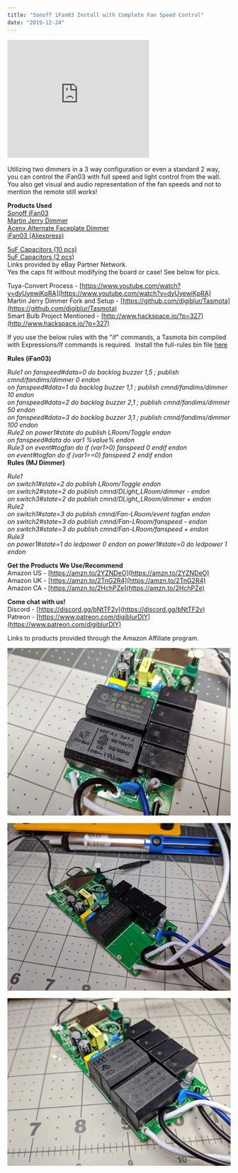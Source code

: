 ```yaml
---
title: "Sonoff iFan03 Install with Complete Fan Speed Control"
date: "2019-12-24"
---
```


<iframe allowfullscreen data-thumbnail-src="https://i.ytimg.com/vi/XCEPluSvLv8/0.jpg" frameborder="0" height="266" src="https://www.youtube.com/embed/XCEPluSvLv8?feature=player_embedded" width="320"></iframe>

  
  
Utilizing two dimmers in a 3 way configuration or even a standard 2 way, you can control the iFan03 with full speed and light control from the wall.  You also get visual and audio representation of the fan speeds and not to mention the remote still works!  
  
**Products Used**  
[Sonoff iFan03](https://amzn.to/2MqfzAi)  
[Martin Jerry Dimmer](https://amzn.to/2ZmvIfc)  
[Acenx Alternate Faceplate Dimmer](https://amzn.to/2tPNxrp)  
[iFan03 (Aliexpress)](http://s.click.aliexpress.com/e/n9JQcJEg)  
  
[5uF Capacitors (10 pcs)](https://ebay.to/2sj16yX)  
[5uF Capacitors (2 pcs)](https://ebay.to/2F1HwKF)  
Links provided by eBay Partner Network.  
Yes the caps fit without modifying the board or case! See below for pics.  
  
Tuya-Convert Process - [https://www.youtube.com/watch?v=dyUyewiKpRA](https://www.youtube.com/watch?v=dyUyewiKpRA)  
Martin Jerry Dimmer Fork and Setup - [https://github.com/digiblur/Tasmota](https://github.com/digiblur/Tasmota)  
Smart Bulb Project Mentioned - [http://www.hackspace.io/?p=327](http://www.hackspace.io/?p=327)  
  
If you use the below rules with the "if" commands, a Tasmota bin compiled with Expressions/If commands is required.  Install the full-rules bin file [here](https://github.com/Jason2866/Tasmota-specials/tree/firmware/firmware/tasmota/other)   
  
**Rules (iFan03)**  
  
_Rule1 on fanspeed#data=0 do backlog buzzer 1,5 ; publish cmnd/fandims/dimmer 0 endon_  
 _on fanspeed#data=1 do backlog buzzer 1,1 ; publish cmnd/fandims/dimmer 10 endon_  
 _on fanspeed#data=2 do backlog buzzer 2,1 ; publish cmnd/fandims/dimmer 50 endon_  
 _on fanspeed#data=3 do backlog buzzer 3,1 ; publish cmnd/fandims/dimmer 100 endon_  
_Rule2 on power1#state do publish LRoom/Toggle endon_  
 _on fanspeed#data do var1 %value% endon_  
_Rule3 on event#togfan do if (var1>0) fanspeed 0 endif endon_  
 _on event#togfan do if (var1==0) fanspeed 2 endif endon_  
**Rules (MJ Dimmer)**  
  
_Rule1_   
 _on switch1#state=2 do publish LRoom/Toggle endon_  
 _on switch2#state=2 do publish cmnd/DLight\_LRoom/dimmer - endon_  
 _on switch3#state=2 do publish cmnd/DLight\_LRoom/dimmer + endon_  
_Rule2_  
 _on switch1#state=3 do publish cmnd/Fan-LRoom/event togfan endon_  
 _on switch2#state=3 do publish cmnd/Fan-LRoom/fanspeed - endon_  
 _on switch3#state=3 do publish cmnd/Fan-LRoom/fanspeed + endon_  
_Rule3_  
 _on power1#state=1 do ledpower 0 endon on power1#state=0 do ledpower 1 endon_  
  
**Get the Products We Use/Recommend**  
Amazon US - [https://amzn.to/2YZNDeO](https://amzn.to/2YZNDeO)  
Amazon UK - [https://amzn.to/2TnG2R4](https://amzn.to/2TnG2R4)  
Amazon CA - [https://amzn.to/2HchPZe](https://amzn.to/2HchPZe)  
  
**Come chat with us!**  
Discord - [https://discord.gg/bNtTF2v](https://discord.gg/bNtTF2v)  
Patreon - [https://www.patreon.com/digiblurDIY](https://www.patreon.com/digiblurDIY)  
  
Links to products provided through the Amazon Affiliate program.  
  

[![](images/before_caps.jpg)](https://1.bp.blogspot.com/-tQiaBfpxvw8/XgJLUuDhsmI/AAAAAAAESKE/fA5Ki2ZIKn0VqNsA21-On5qWwbkFRMpfQCLcBGAsYHQ/s1600/before_caps.jpg)

[![](images/during_caps.jpg)](https://1.bp.blogspot.com/-Ud5WzNUDmuQ/XgJLUi20KXI/AAAAAAAESJ8/VITb9HIafggfVd_easjaGqT9aYTwJhjKwCEwYBhgL/s1600/during_caps.jpg)

[![](images/after_caps.jpg)](https://1.bp.blogspot.com/-PC-BHpXwtsc/XgJLUh4rmjI/AAAAAAAESKA/2nQ3NeXj2tkLfGuyn0pm0emIO4TwP9YqACEwYBhgL/s1600/after_caps.jpg)
